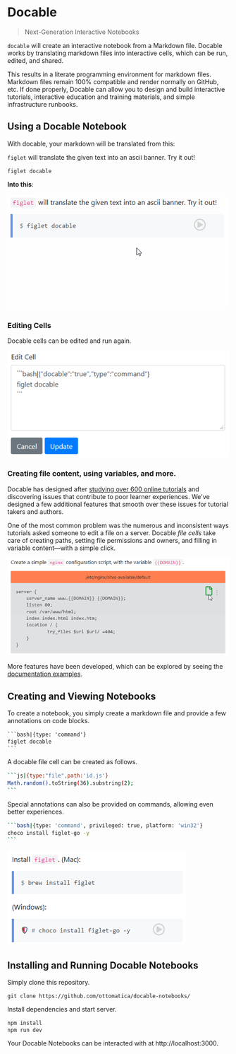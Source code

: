 # Docable

> Next-Generation Interactive Notebooks

`docable` will create an interactive notebook from a Markdown file. Docable works by translating markdown files into interactive cells, which can be run, edited, and shared.

This results in a literate programming environment for markdown files. Markdown files remain 100% compatible and render normally on GitHub, etc. If done properly, Docable can allow you to design and build interactive tutorials, interactive education and training materials, and simple infrastructure runbooks.

## Using a Docable Notebook

With docable, your markdown will be translated from this:

`figlet` will translate the given text into an ascii banner. Try it out!

```bash|{type: 'command'}
figlet docable
```

**Into this**:

![figlet-demo](docs/img/docable-figlet.gif)


### Editing Cells

Docable cells can be edited and run again.

![docable-edit](docs/img/docable-edit.png)

### Creating file content, using variables, and more.

Docable has designed after [studying over 600 online tutorials](http://chrisparnin.me/pdf/docable_FSE_20.pdf) and discovering issues that contribute to poor learner experiences. We've designed a few additional features that smooth over these issues for tutorial takers and authors.

One of the most common problem was the numerous and inconsistent ways tutorials asked someone to edit a file on a server.
Docable _file cells_ take care of creating paths, setting file permissions and owners, and filling in variable content—with a simple click.

![docable-file](docs/img/docable-file.png)

More features have been developed, which can be explored by seeing the [documentation examples](docs/examples/).

## Creating and Viewing Notebooks

To create a notebook, you simply create a markdown file and provide a few annotations on code blocks.

~~~
```bash|{type: 'command'}
figlet docable
```
~~~

A docable file cell can be created as follows.
~~~bash
```js|{type:"file",path:'id.js'}
Math.random().toString(36).substring(2);
```
~~~

Special annotations can also be provided on commands, allowing even better experiences.

~~~bash
```bash|{type: 'command', privileged: true, platform: 'win32'}
choco install figlet-go -y
```
~~~

![privileged](docs/img/docable-privileged.png)


## Installing and Running Docable Notebooks


Simply clone this repository.
```bash|{type: 'command'}
git clone https://github.com/ottomatica/docable-notebooks/
```

Install dependencies and start server.
```bash|{type: 'command'}
npm install
npm run dev
```

Your Docable Notebooks can be interacted with at http://localhost:3000.


